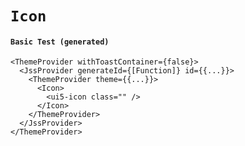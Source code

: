 # `Icon`

#### `Basic Test (generated)`

```
<ThemeProvider withToastContainer={false}>
  <JssProvider generateId={[Function]} id={{...}}>
    <ThemeProvider theme={{...}}>
      <Icon>
        <ui5-icon class="" />
      </Icon>
    </ThemeProvider>
  </JssProvider>
</ThemeProvider>
```

